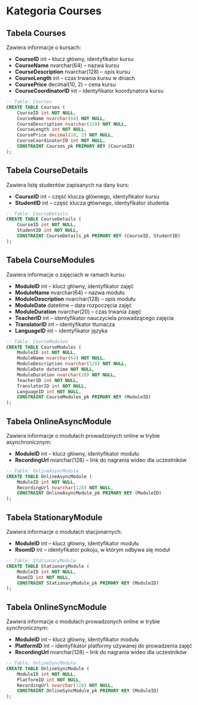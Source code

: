 # Kategoria Courses

## Tabela Courses

Zawiera informacje o kursach:

- **CourseID** int – klucz główny, identyfikator kursu
- **CourseName** nvarchar(64) – nazwa kursu
- **CourseDescription** nvarchar(128) – opis kursu
- **CourseLength** int – czas trwania kursu w dniach
- **CoursePrice** decimal(10, 2) – cena kursu
- **CourseCoordinatorID** int – identyfikator koordynatora kursu

```sql
-- Table: Courses
CREATE TABLE Courses (
    CourseID int NOT NULL,
    CourseName nvarchar(64) NOT NULL,
    CourseDescription nvarchar(128) NOT NULL,
    CourseLength int NOT NULL,
    CoursePrice decimal(10, 2) NOT NULL,
    CourseCoordinatorID int NOT NULL,
    CONSTRAINT Courses_pk PRIMARY KEY (CourseID)
);
```

## Tabela CourseDetails

Zawiera listę studentów zapisanych na dany kurs:

- **CourseID** int – część klucza głównego, identyfikator kursu
- **StudentID** int – część klucza głównego, identyfikator studenta

```sql
-- Table: CourseDetails
CREATE TABLE CourseDetails (
    CourseID int NOT NULL,
    StudentID int NOT NULL,
    CONSTRAINT CourseDetails_pk PRIMARY KEY (CourseID, StudentID)
);
```

## Tabela CourseModules

Zawiera informacje o zajęciach w ramach kursu:

- **ModuleID** int – klucz główny, identyfikator zajęć
- **ModuleName** nvarchar(64) – nazwa modułu
- **ModuleDescription** nvarchar(128) – opis modułu
- **ModuleDate** datetime – data rozpoczęcia zajęć
- **ModuleDuration** nvarchar(20) – czas trwania zajęć
- **TeacherID** int – identyfikator nauczyciela prowadzącego zajęcia
- **TranslatorID** int – identyfikator tłumacza
- **LanguageID** int – identyfikator języka

```sql
-- Table: CourseModules
CREATE TABLE CourseModules (
    ModuleID int NOT NULL,
    ModuleName nvarchar(64) NOT NULL,
    ModuleDescription nvarchar(128) NOT NULL,
    ModuleDate datetime NOT NULL,
    ModuleDuration nvarchar(20) NOT NULL,
    TeacherID int NOT NULL,
    TranslatorID int NOT NULL,
    LanguageID int NOT NULL,
    CONSTRAINT CourseModules_pk PRIMARY KEY (ModuleID)
);
```

## Tabela OnlineAsyncModule

Zawiera informacje o modułach prowadzonych online w trybie asynchronicznym:

- **ModuleID** int – klucz główny, identyfikator modułu
- **RecordingUrl** nvarchar(128) – link do nagrania wideo dla uczestników

```sql
-- Table: OnlineAsyncModule
CREATE TABLE OnlineAsyncModule (
    ModuleID int NOT NULL,
    RecordingUrl nvarchar(128) NOT NULL,
    CONSTRAINT OnlineAsyncModule_pk PRIMARY KEY (ModuleID)
);
```

## Tabela StationaryModule

Zawiera informacje o modułach stacjonarnych:

- **ModuleID** int – klucz główny, identyfikator modułu
- **RoomID** int – identyfikator pokoju, w którym odbywa się moduł

```sql
-- Table: StationaryModule
CREATE TABLE StationaryModule (
    ModuleID int NOT NULL,
    RoomID int NOT NULL,
    CONSTRAINT StationaryModule_pk PRIMARY KEY (ModuleID)
);
```

## Tabela OnlineSyncModule

Zawiera informacje o modułach prowadzonych online w trybie synchronicznym:

- **ModuleID** int – klucz główny, identyfikator modułu
- **PlatformID** int – identyfikator platformy używanej do prowadzenia zajęć
- **RecordingUrl** nvarchar(128) – link do nagrania wideo dla uczestników

```sql
-- Table: OnlineSyncModule
CREATE TABLE OnlineSyncModule (
    ModuleID int NOT NULL,
    PlatformID int NOT NULL,
    RecordingUrl nvarchar(128) NOT NULL,
    CONSTRAINT OnlineSyncModule_pk PRIMARY KEY (ModuleID)
);
```
